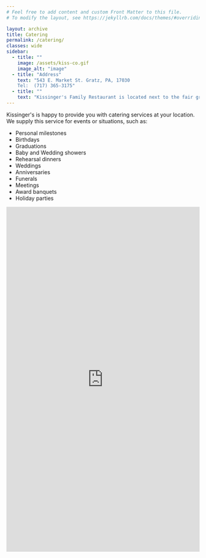 ```yaml
---
# Feel free to add content and custom Front Matter to this file.
# To modify the layout, see https://jekyllrb.com/docs/themes/#overriding-theme-defaults

layout: archive
title: Catering
permalink: /catering/
classes: wide
sidebar:
  - title: ""
    image: /assets/kiss-co.gif
    image_alt: "image"
  - title: "Address"
    text: "543 E. Market St. Gratz, PA, 17030
    Tel:  (717) 365-3175"
  - title: ""
    text: "Kissinger's Family Restaurant is located next to the fair grounds on Market Street, Gratz, PA. Serving traditional PA Dutch and American style cuisine, Kissinger's is a great place to bring your family and friends!"
---
```


Kissinger's is happy to provide you with catering services at your location. We supply this service for events or situations, such as:
- Personal milestones
- Birthdays
- Graduations
- Baby and Wedding showers
- Rehearsal dinners
- Weddings
- Anniversaries
- Funerals
- Meetings
- Award banquets
- Holiday parties

<iframe style="width:100%; height:900px; float:right;" src="https://docs.google.com/forms/d/e/1FAIpQLSd_4dEpBmEjpAAfpbA8no0hI9BZxcj1IJ5beHU8W0wCsp09Vw/viewform?embedded=true"  frameborder="0" marginheight="0" marginwidth="0">Loading...</iframe>
